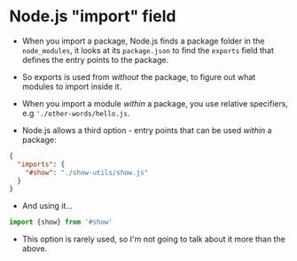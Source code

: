 # Node.js "import" field

- When you import a package, Node.js finds a package folder in the `node_modules`, it looks at its `package.json` to find
  the `exports` field that defines the entry points to the package.

- So exports is used from _without_ the package, to figure out what modules to import inside it.

- When you import a module _within_ a package, you use relative specifiers, e.g `'./other-words/hello.js`.

- Node.js allows a third option - entry points that can be used _within_ a package:

```json
{
  "imports": {
    "#show": "./show-utils/show.js"
  }
}
```

- And using it...

```js
import {show} from '#show'
```

- This option is rarely used, so I'm not going to talk about it more than the above.

